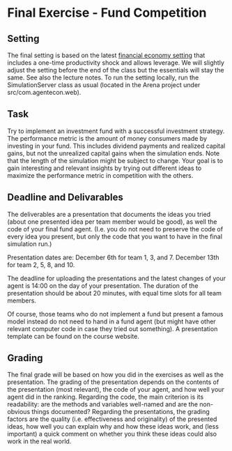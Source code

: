 # Final Exercise - Fund Competition

## Setting
The final setting is based on the latest [financial economy setting](http://meissereconomics.com/vis/simulation?sim=financial-economy-fast) that includes a one-time productivity shock and allows leverage. We will slightly adjust the setting before the end of the class but the essentials will stay the same. See also the lecture notes. To run the setting locally, run the SimulationServer class as usual (located in the Arena project under src/com.agentecon.web).

## Task
Try to implement an investment fund with a successful investment strategy. The performance metric is the amount of money consumers made by investing in your fund. This includes dividend payments and realized capital gains, but not the unrealized capital gains when the simulation ends. Note that the length of the simulation might be subject to change. Your goal is to gain interesting and relevant insights by trying out different ideas to maximize the performance metric in competition with the others.

## Deadline and Delivarables
The deliverables are a presentation that documents the ideas you tried (about one presented idea per team member would be good), as well the code of your final fund agent. (I.e. you do not need to preserve the code of every idea you present, but only the code that you want to have in the final simulation run.)

Presentation dates are:
December 6th for team 1, 3, and 7.
December 13th for team 2, 5, 8, and 10.

The deadline for uploading the presentations and the latest changes of your agent is 14:00 on the day of your presentation. The duration of the presentation should be about 20 minutes, with equal time slots for all team members.

Of course, those teams who do not implement a fund but present a famous model instead do not need to hand in a fund agent (but might have other relevant computer code in case they tried out something). A presentation template can be found on the course website.

## Grading
The final grade will be based on how you did in the exercises as well as the presentation. The grading of the presentation depends on the contents of the presentation (most relevant), the code of your agent, and how well your agent did in the ranking. Regarding the code, the main criterion is its readability: are the methods and variables well-named and are the non-obvious things documented? Regarding the presentations, the grading factors are the quality (i.e. effectiveness and originality) of the presented ideas, how well you can explain why and how these ideas work, and (less important) a quick comment on whether you think these ideas could also work in the real world.